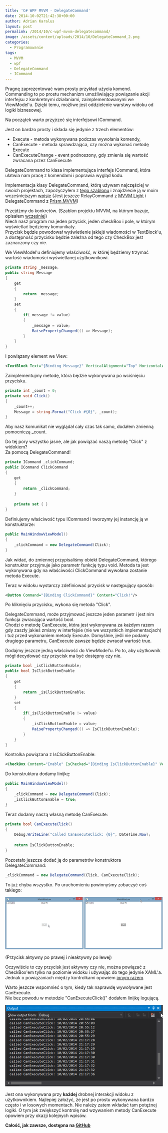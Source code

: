 ```yaml
---
title: 'C# WPF MVVM - DelegateCommand'
date: 2014-10-02T21:42:38+00:00
author: Adrian Karalus
layout: post
permalink: /2014/10/c-wpf-mvvm-delegatecommand/
image: /assets/content/uploads/2014/10/DelegateCommand_2.png
categories:
  - Programowanie
tags:
  - MVVM
  - wpf
  - DelegateCommand
  - ICommand
---
```

Pragnę zaprezentować wam prosty przykład użycia komend.  
Commanding to po prostu mechanizm umożliwiający powiązanie akcji interfejsu z konkretnymi działaniami, zaimplementowanymi we ViewModel'u. Dzięki temu, możliwe jest oddzielenie warstwy widoku od logiki biznesowej.

Na początek warto przyjrzeć się interfejsowi ICommand.

Jest on bardzo prosty i składa się jedynie z trzech elementów:  
- Execute - metoda wykonywana podczas wywołania komendy,
- CanExecute - metoda sprawdzająca, czy można wykonać metodę Execute  
- CanExecuteChange - event podnoszony, gdy zmienia się wartość zwracana przez CanExecute

DelegateCommand to klasa implementująca interfejs ICommand, która ułatwia nam pracę z komendami i poprawia wygląd kodu.

Implementacja klasy DelegateCommand, którą używam najczęściej w swoich projektach, zapożyczyłem z [tego szablonu](http://visualstudiogallery.msdn.microsoft.com/970005b8-ee15-4295-9960-375e6ea1276c) i znajdziecie ją w moim wcześniejszym [wpisie](/2014/08/c-wpf-mvvm-nowy-projekt-project-template) (Jest jeszcze RelayCommand z [MVVM Light](https://mvvmlight.codeplex.com/) i DelegateCommand z [Prism.MVVM](http://www.nuget.org/packages/Prism.Mvvm))

Przejdźmy do konkretów. (Szablon projektu MVVM, na którym bazuje, opisałem [wcześniej](/2014/08/c-wpf-mvvm-nowy-projekt-project-template/))  
Niech nasz program ma jeden przycisk, jeden checkBox i pole, w którym wyświetlać będziemy komunikaty.  
Przycisk będzie powodował wyświetlenie jakiejś wiadomości w TextBlock'u, a dostępność przycisku będzie zależna od tego czy CheckBox jest zaznaczony czy nie.

We ViewModel'u definiujemy właściwość, w której będziemy trzymać wartość wiadomości wyświetlanej użytkownikowi.

```csharp
private string _message;
public string Message
{
    get
    {
        return _message;
    }
    set
    {
        if(_message != value)
        {
            _message = value;
            RaisePropertyChanged(() => Message);
        }
    }
}
```

I powiązany element we View:

```xml
<TextBlock Text="{Binding Message}" VerticalAlignment="Top" HorizontalAlignment="Center"/>
```

Zaimplementujmy metodę, która będzie wykonywana po wciśnięciu przycisku.

```csharp
private int _count = 0;
private void Click()
{
    _count++;
    Message = string.Format("Click #{0}", _count);
}
```

Aby nasz komunikat nie wyglądał cały czas tak samo, dodałem zmienną pomocniczą _count.

Do tej pory wszystko jasne, ale jak powiązać naszą metodę "Click" z widokiem?  
Za pomocą DelegateCommand!

```csharp
private ICommand _clickCommand;
public ICommand ClickCommand
{
    get
    {
        return _clickCommand;
    }

    private set { }
}
```

Definiujemy właściwość typu ICommand i tworzymy jej instancję ją w konstruktorze:

```csharp
public MainWindowViewModel()
{
    _clickCommand = new DelegateCommand(Click);
}
```

Jak widać, do zmiennej przypisaliśmy obiekt DelegateCommand, którego konstruktor przyjmuje jako parametr funkcję typu void. Metoda ta jest wykonywana gdy na właściwości ClickCommand wywołana zostanie metoda Execute.

Teraz w widoku wystarczy zdefiniować przycisk w następujący sposób:

```xml
<Button Command="{Binding ClickCommand}" Content="Click!"/>
```

Po kliknięciu przycisku, wykona się metoda "Click".

DelegateCommand, może przyjmować jeszcze jeden parametr i jest nim funkcja zwracająca wartość bool.  
Chodzi o metodę CanExecute, która jest wykonywana za każdym razem gdy zaszły jakieś zmiany w interfejsie (nie we wszystkich implementacjach) i tuż przed wykonaniem metody Execute. Domyślnie, jeśli nie podamy drugiego parametru, CanExecute zawsze będzie zwracał wartość true.

Dodajmy jeszcze jedną właściwość do ViewModel'u. Po to, aby użytkownik mógł decydować czy przycisk ma być dostępny czy nie.

```csharp
private bool _isClickButtonEnable;
public bool IsClickButtonEnable
{
    get
    {
        return _isClickButtonEnable;
    }
    set
    {
        if(_isClickButtonEnable != value)
        {
            _isClickButtonEnable = value;
            RaisePropertyChanged(() => IsClickButtonEnable);
        }
    }
}
```

Kontrolka powiązana z IsClickButtonEnable:

```xml
<CheckBox Content="Enable" IsChecked="{Binding IsClickButtonEnable}" VerticalAlignment="Top" HorizontalAlignment="Left"/>
```

Do konstruktora dodamy linijkę:

```csharp
public MainWindowViewModel()
{
    _clickCommand = new DelegateCommand(Click);
    _isClickButtonEnable = true;
}
```

Teraz dodamy naszą własną metodę CanExecute:

```csharp
private bool CanExecuteClick()
{
    Debug.WriteLine("called CanExecuteClick: {0}", DateTime.Now);

    return IsClickButtonEnable;
}
```

Pozostało jeszcze dodać ją do parametrów konstruktora DelegateCommand:

```csharp
_clickCommand = new DelegateCommand(Click, CanExecuteClick);
```

To już chyba wszystko. Po uruchomieniu powinnyśmy zobaczyć coś takiego:

![](/assets/content/uploads/2014/10/DelegateCommand_1.png)

(Przycisk aktywny po prawej i nieaktywny po lewej)

Oczywiście to czy przycisk jest aktywny czy nie, można powiązać z CheckBox'em tylko na poziomie widoku i używając do tego jedynie XAML'a.  
Jednak o powiązaniach między kontrolkami opowiem [innym razem](/2014/10/c-wpf-mvvm-binding-to-element/).

Warto jeszcze wspomnieć o tym, kiedy tak naprawdę wywoływane jest CanExecute.  
Nie bez powodu w metodzie "CanExecuteClick()" dodałem linijkę logującą.

![](/assets/content/uploads/2014/10/DelegateCommand_2.png)


Jest ona wykonywana przy **każdej** drobnej interakcji widoku z użytkownikiem. Najlepiej założyć, że jest po prostu wykonywana bardzo często i w losowych momentach. Nie należy zatem wkładać tam potężnej logiki. O tym jak zwiększyć kontrolę nad wzywaniem metody CanExecute opowiem przy okazji kolejnych wpisów.

**Całość, jak zawsze, dostępna na [GitHub](https://github.com/AdrianRamzes/DelegateCommandExample)**